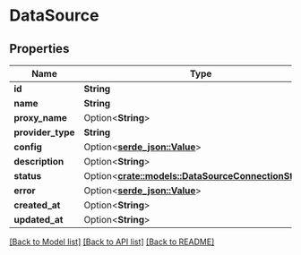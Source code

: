# DataSource

## Properties

Name | Type | Description | Notes
------------ | ------------- | ------------- | -------------
**id** | **String** |  | 
**name** | **String** |  | 
**proxy_name** | Option<**String**> |  | [optional]
**provider_type** | **String** |  | 
**config** | Option<[**serde_json::Value**](.md)> |  | [optional]
**description** | Option<**String**> |  | [optional]
**status** | Option<[**crate::models::DataSourceConnectionStatus**](dataSourceConnectionStatus.md)> |  | [optional]
**error** | Option<[**serde_json::Value**](.md)> |  | [optional]
**created_at** | Option<**String**> |  | [optional]
**updated_at** | Option<**String**> |  | [optional]

[[Back to Model list]](../README.md#documentation-for-models) [[Back to API list]](../README.md#documentation-for-api-endpoints) [[Back to README]](../README.md)


